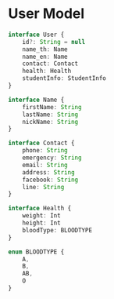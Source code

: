 # User Model

```typescript
interface User {
    id?: String = null
    name_th: Name
    name_en: Name
    contact: Contact
    health: Health
    studentInfo: StudentInfo
}
```

```typescript
interface Name {
    firstName: String
    lastName: String
    nickName: String
}
```

```typescript
interface Contact {
    phone: String
    emergency: String
    email: String
    address: String
    facebook: String
    line: String
}
```

```typescript
interface Health {
    weight: Int
    height: Int
    bloodType: BLOODTYPE
}
```

```typescript
enum BLOODTYPE {
    A,
    B,
    AB,
    O
}
```
